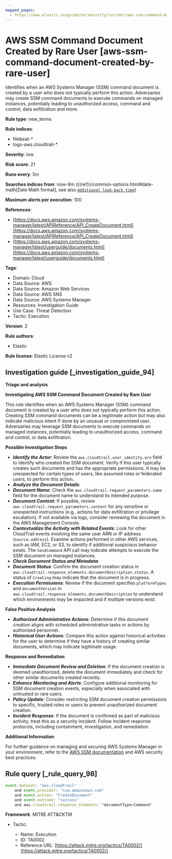 ```yaml
---
mapped_pages:
  - https://www.elastic.co/guide/en/security/current/aws-ssm-command-document-created-by-rare-user.html
---
```


# AWS SSM Command Document Created by Rare User [aws-ssm-command-document-created-by-rare-user]

Identifies when an AWS Systems Manager (SSM) command document is created by a user who does not typically perform this action. Adversaries may create SSM command documents to execute commands on managed instances, potentially leading to unauthorized access, command and control, data exfiltration and more.

**Rule type**: new_terms

**Rule indices**:

* filebeat-*
* logs-aws.cloudtrail-*

**Severity**: low

**Risk score**: 21

**Runs every**: 5m

**Searches indices from**: now-9m ({{ref}}/common-options.html#date-math[Date Math format], see also [`Additional look-back time`](docs-content://solutions/security/detect-and-alert/create-detection-rule.md#rule-schedule))

**Maximum alerts per execution**: 100

**References**:

* [https://docs.aws.amazon.com/systems-manager/latest/APIReference/API_CreateDocument.html](https://docs.aws.amazon.com/systems-manager/latest/APIReference/API_CreateDocument.html)
* [https://docs.aws.amazon.com/systems-manager/latest/userguide/documents.html](https://docs.aws.amazon.com/systems-manager/latest/userguide/documents.html)

**Tags**:

* Domain: Cloud
* Data Source: AWS
* Data Source: Amazon Web Services
* Data Source: AWS SNS
* Data Source: AWS Systems Manager
* Resources: Investigation Guide
* Use Case: Threat Detection
* Tactic: Execution

**Version**: 2

**Rule authors**:

* Elastic

**Rule license**: Elastic License v2

## Investigation guide [_investigation_guide_94]

**Triage and analysis**

**Investigating AWS SSM Command Document Created by Rare User**

This rule identifies when an AWS Systems Manager (SSM) command document is created by a user who does not typically perform this action. Creating SSM command documents can be a legitimate action but may also indicate malicious intent if done by an unusual or compromised user. Adversaries may leverage SSM documents to execute commands on managed instances, potentially leading to unauthorized access, command and control, or data exfiltration.

**Possible Investigation Steps**

* ***Identify the Actor***: Review the `aws.cloudtrail.user_identity.arn` field to identify who created the SSM document. Verify if this user typically creates such documents and has the appropriate permissions. It may be unexpected for certain types of users, like assumed roles or federated users, to perform this action.
* ***Analyze the Document Details***:
* ***Document Name***: Check the `aws.cloudtrail.request_parameters.name` field for the document name to understand its intended purpose.
* ***Document Content***: If possible, review `aws.cloudtrail.request_parameters.content` for any sensitive or unexpected instructions (e.g., actions for data exfiltration or privilege escalation). If not available via logs, consider reviewing the document in the AWS Management Console.
* ***Contextualize the Activity with Related Events***: Look for other CloudTrail events involving the same user ARN or IP address (`source.address`). Examine actions performed in other AWS services, such as IAM, EC2, or S3, to identify if additional suspicious behavior exists. The `SendCommand` API call may indicate attempts to execute the SSM document on managed instances.
* ***Check Document Status and Metadata***:
* ***Document Status***: Confirm the document creation status in `aws.cloudtrail.response_elements.documentDescription.status`. A status of `Creating` may indicate that the document is in progress.
* ***Execution Permissions***: Review if the document specifies `platformTypes` and `documentVersion` in `aws.cloudtrail.response_elements.documentDescription` to understand which environments may be impacted and if multiple versions exist.

**False Positive Analysis**

* ***Authorized Administrative Actions***: Determine if this document creation aligns with scheduled administrative tasks or actions by authorized personnel.
* ***Historical User Actions***: Compare this action against historical activities for the user to determine if they have a history of creating similar documents, which may indicate legitimate usage.

**Response and Remediation**

* ***Immediate Document Review and Deletion***: If the document creation is deemed unauthorized, delete the document immediately and check for other similar documents created recently.
* ***Enhance Monitoring and Alerts***: Configure additional monitoring for SSM document creation events, especially when associated with untrusted or rare users.
* ***Policy Update***: Consider restricting SSM document creation permissions to specific, trusted roles or users to prevent unauthorized document creation.
* ***Incident Response***: If the document is confirmed as part of malicious activity, treat this as a security incident. Follow incident response protocols, including containment, investigation, and remediation.

**Additional Information**

For further guidance on managing and securing AWS Systems Manager in your environment, refer to the [AWS SSM documentation](https://docs.aws.amazon.com/systems-manager/latest/userguide/what-is-systems-manager.html) and AWS security best practices.


## Rule query [_rule_query_98]

```js
event.dataset: "aws.cloudtrail"
    and event.provider: "ssm.amazonaws.com"
    and event.action: "CreateDocument"
    and event.outcome: "success"
    and aws.cloudtrail.response_elements: *documentType=Command*
```

**Framework**: MITRE ATT&CKTM

* Tactic:

    * Name: Execution
    * ID: TA0002
    * Reference URL: [https://attack.mitre.org/tactics/TA0002/](https://attack.mitre.org/tactics/TA0002/)



